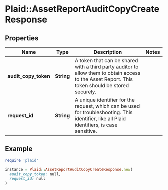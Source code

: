 # Plaid::AssetReportAuditCopyCreateResponse

## Properties

| Name | Type | Description | Notes |
| ---- | ---- | ----------- | ----- |
| **audit_copy_token** | **String** | A token that can be shared with a third party auditor to allow them to obtain access to the Asset Report. This token should be stored securely. |  |
| **request_id** | **String** | A unique identifier for the request, which can be used for troubleshooting. This identifier, like all Plaid identifiers, is case sensitive. |  |

## Example

```ruby
require 'plaid'

instance = Plaid::AssetReportAuditCopyCreateResponse.new(
  audit_copy_token: null,
  request_id: null
)
```

